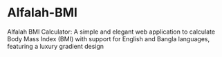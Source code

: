 # Alfalah-BMI
Alfalah BMI Calculator: A simple and elegant web application to calculate Body Mass Index (BMI) with support for English and Bangla languages, featuring a luxury gradient design
